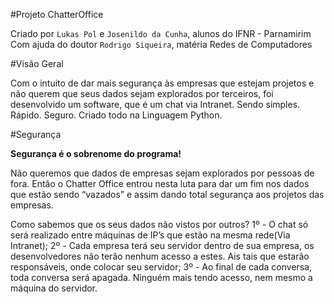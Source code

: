 #Projeto ChatterOffice

Criado por `Lukas Pol` e `Josenildo da Cunha`, alunos do IFNR - Parnamirim
Com ajuda do doutor `Rodrigo Siqueira`, matéria Redes de Computadores

#Visão Geral

Com o intuito de dar mais segurança às empresas que estejam projetos e não querem que seus dados sejam explorados por terceiros, foi desenvolvido um software, que é um chat via Intranet. 
Sendo simples. Rápido. Seguro. Criado todo na Linguagem Python.

#Segurança

**Segurança é o sobrenome do programa!**

Não queremos que dados de empresas sejam explorados por pessoas de fora. Então o Chatter Office entrou nesta luta para dar um fim nos dados que estão sendo “vazados” e assim dando total segurança aos projetos das empresas.

Como sabemos que os seus dados não vistos por outros?
1º - O chat só será realizado entre máquinas de IP’s que estão na mesma rede(Via Intranet);
2º - Cada empresa terá seu servidor dentro de sua empresa, os desenvolvedores não terão nenhum acesso a estes. Ais tais que estarão responsáveis, onde colocar seu servidor;
3º - Ao final de cada conversa, toda conversa será apagada. Ninguém mais tendo acesso, nem mesmo a máquina do servidor.
